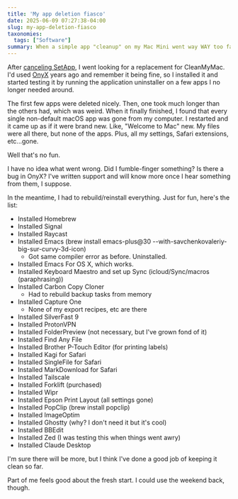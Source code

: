 ```yaml
---
title: 'My app deletion fiasco'
date: 2025-06-09 07:27:38-04:00
slug: my-app-deletion-fiasco
taxonomies:
  tags: ["Software"]
summary: When a simple app "cleanup" on my Mac Mini went way WAY too far.
---
```


After [canceling SetApp](https://baty.net/posts/2025/06/canceled-my-set-app-subscription/), I went looking for a replacement for CleanMyMac. I'd used [OnyX](https://www.titanium-software.fr/en/onyx.html) years ago and remember it being fine, so I installed it and started testing it by running the application uninstaller on a few apps I no longer needed around.

The first few apps were deleted nicely. Then, one took much longer than the others had, which was weird. When it finally finished, I found that every single non-default macOS app was gone from my computer. I restarted and it came up as if it were brand new. Like, "Welcome to Mac" new. My files were all there, but none of the apps. Plus, all my settings, Safari extensions, etc...gone.

Well that's no fun.

I have no idea what went wrong. Did I fumble-finger something? Is there a bug in OnyX? I've written support and will know more once I hear something from them, I suppose.

In the meantime, I had to rebuild/reinstall everything. Just for fun, here's the list:

- Installed Homebrew
- Installed Signal
- Installed Raycast
- Installed Emacs (brew install emacs-plus@30  --with-savchenkovaleriy-big-sur-curvy-3d-icon)
    - Got same compiler error as before. Uninstalled.
- Installed Emacs For OS X, which works.
- Installed Keyboard Maestro and set up Sync (icloud/Sync/macros (paraphrasing))
- Installed Carbon Copy Cloner
    - Had to rebuild backup tasks from memory
- Installed Capture One
    - None of my export recipes, etc are there
- Installed SilverFast 9
- Installed ProtonVPN
- Installed FolderPreview (not necessary, but I've grown fond of it)
- Installed Find Any File
- Installed Brother P-Touch Editor (for printing labels)
- Installed Kagi for Safari
- Installed SingleFile for Safari
- Installed MarkDownload for Safari
- Installed Tailscale
- Installed Forklift (purchased)
- Installed Wipr
- Installed Epson Print Layout (all settings gone)
- Installed PopClip (brew install popclip)
- Installed ImageOptim
- Installed Ghostty (why? I don't need it but it's cool)
- Installed BBEdit
- Installed Zed (I was testing this when things went awry)
- Installed Claude Desktop

I'm sure there will be more, but I think I've done a good job of keeping it clean so far.

Part of me feels good about the fresh start. I could use the weekend back, though.


